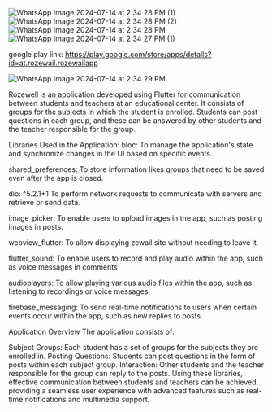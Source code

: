 


![WhatsApp Image 2024-07-14 at 2 34 28 PM (1)](https://github.com/user-attachments/assets/983ed122-e6da-4c72-932a-df8d9723eb66)
![WhatsApp Image 2024-07-14 at 2 34 28 PM (2)](https://github.com/user-attachments/assets/c51b493b-b89f-4e11-9435-f1f1273ad45b)
![WhatsApp Image 2024-07-14 at 2 34 28 PM](https://github.com/user-attachments/assets/488003ae-216f-4b36-9334-ceb6f1c01148)
![WhatsApp Image 2024-07-14 at 2 34 27 PM (1)](https://github.com/user-attachments/assets/8bcbda23-cd8f-4529-a17b-48e1fff24205)



google play link:  https://play.google.com/store/apps/details?id=at.rozewail.rozewailapp

![WhatsApp Image 2024-07-14 at 2 34 29 PM](https://github.com/user-attachments/assets/4400eaea-b1f4-422b-a8cf-f33c9ab15f45)


Rozewell is an application developed using Flutter for communication between students and teachers at an educational center. It consists of groups for the subjects in which the student is enrolled. Students can post questions in each group, and these can be answered by other students and the teacher responsible for the group.

Libraries Used in the Application:
bloc: 
To manage the application's state and synchronize changes in the UI based on specific events.

shared_preferences:
To store information likes groups that need to be saved even after the app is closed.

dio: ^5.2.1+1
To perform network requests to communicate with servers and retrieve or send data.


image_picker: 
To enable users to upload images in the app, such as posting images in posts.

webview_flutter: 
To allow displaying zewail site  without needing to leave it.

flutter_sound: 
To enable users to record and play audio within the app, such as voice messages in comments


audioplayers: 
To allow playing various audio files within the app, such as listening to recordings or voice messages.

firebase_messaging: 
To send real-time notifications to users when certain events occur within the app, such as new replies to posts.

Application Overview
The application consists of:

Subject Groups: Each student has a set of groups for the subjects they are enrolled in.
Posting Questions: Students can post questions in the form of posts within each subject group.
Interaction: Other students and the teacher responsible for the group can reply to the posts.
Using these libraries, effective communication between students and teachers can be achieved, providing a seamless user experience with advanced features such as real-time notifications and multimedia support.




